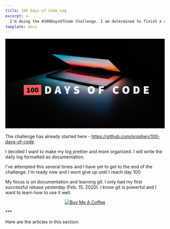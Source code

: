 ```yaml
---
title: 100 Days of Code Log
excerpt: >-
  I'm doing the #100DaysOfCode Challenge. I am determined to finish a round for the first time.
template: docs
---
```

![100 Days of Code](../../../../static/images/100-doc.png)

The challenge has already started here - https://github.com/prophen/100-days-of-code. 

I decided I want to make my log prettier and more organized. I will write the daily log formatted as documentation.

I've attempted this several times and I have yet to get to the end of the challenge. I'm ready now and I wont give up until I reach day 100.

My focus is on documentation and learning git. I only had my first successful rebase yesterday (Feb. 15, 2020). I know git is powerful and I want to learn how to use it well.

<p align="center" ><a href="https://www.buymeacoffee.com/nikema" target="_blank"><img src="https://cdn.buymeacoffee.com/buttons/default-orange.png" alt="Buy Me A Coffee" width="150px"></a></p>
***

Here are the articles in this section:
